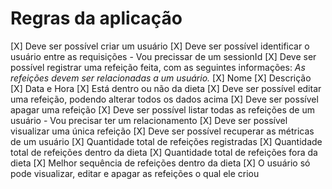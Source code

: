 # Regras da aplicação

[X] Deve ser possível criar um usuário
[X] Deve ser possível identificar o usuário entre as requisições
    - Vou precissar de um sessionId
[X] Deve ser possível registrar uma refeição feita, com as seguintes informações:
    *As refeições devem ser relacionadas a um usuário.*
    [X] Nome
    [X] Descrição
    [X] Data e Hora
    [X] Está dentro ou não da dieta
[X] Deve ser possível editar uma refeição, podendo alterar todos os dados acima
[X] Deve ser possível apagar uma refeição
[X] Deve ser possível listar todas as refeições de um usuário
    - Vou precisar ter um relacionamento
[X] Deve ser possível visualizar uma única refeição
[X] Deve ser possível recuperar as métricas de um usuário
    [X] Quantidade total de refeições registradas
    [X] Quantidade total de refeições dentro da dieta
    [X] Quantidade total de refeições fora da dieta
    [X] Melhor sequência de refeições dentro da dieta
[X] O usuário só pode visualizar, editar e apagar as refeições o qual ele criou